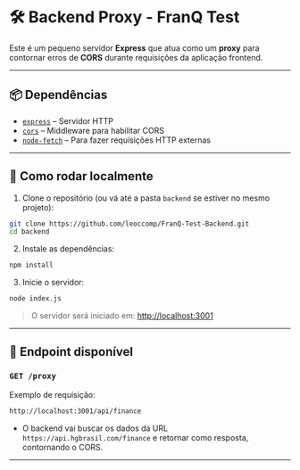 # 🛠️ Backend Proxy - FranQ Test

Este é um pequeno servidor **Express** que atua como um **proxy** para contornar erros de **CORS** durante requisições da aplicação frontend.

---

## 📦 Dependências

- [`express`](https://www.npmjs.com/package/express) – Servidor HTTP
- [`cors`](https://www.npmjs.com/package/cors) – Middleware para habilitar CORS
- [`node-fetch`](https://www.npmjs.com/package/node-fetch) – Para fazer requisições HTTP externas

---

## 🚀 Como rodar localmente

1. Clone o repositório (ou vá até a pasta `backend` se estiver no mesmo projeto):

```bash
git clone https://github.com/leoccomp/FranQ-Test-Backend.git
cd backend
```

2. Instale as dependências:

```bash
npm install
```

3. Inicie o servidor:

```bash
node index.js
```

> O servidor será iniciado em: [http://localhost:3001](http://localhost:3001)

---

## 📡 Endpoint disponível

### `GET /proxy`

Exemplo de requisição:

```bash
http://localhost:3001/api/finance
```

- O backend vai buscar os dados da URL `https://api.hgbrasil.com/finance` e retornar como resposta, contornando o CORS.

---
